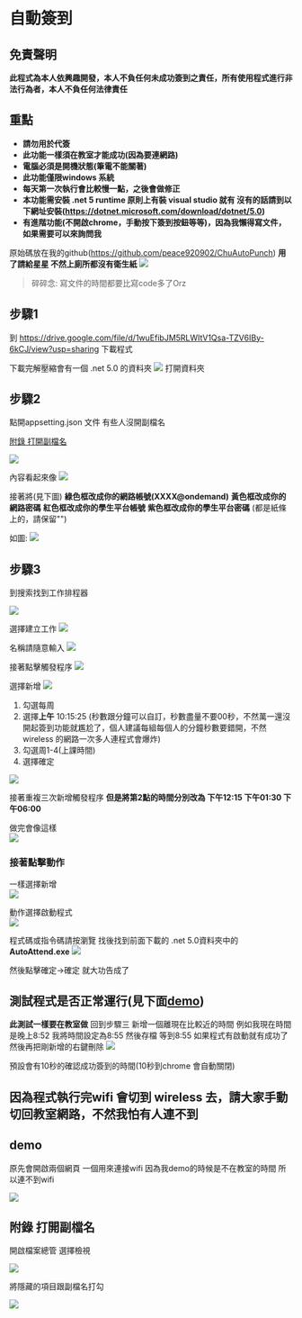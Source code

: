 # 自動簽到

## 免責聲明 

**此程式為本人依興趣開發，本人不負任何未成功簽到之責任，所有使用程式進行非法行為者，本人不負任何法律責任**

## 重點


* **請勿用於代簽**
* **此功能一樣須在教室才能成功(因為要連網路)**
* **電腦必須是開機狀態(筆電不能關著)**
* **此功能僅限windows 系統**
* **每天第一次執行會比較慢一點，之後會做修正**
* **本功能需安裝 .net 5 runtime 原則上有裝 visual studio 就有
沒有的話請到以下網址安裝(https://dotnet.microsoft.com/download/dotnet/5.0)**
* **有進階功能(不開啟chrome，手動按下簽到按鈕等等)，因為我懶得寫文件，如果需要可以來詢問我**


原始碼放在我的github(https://github.com/peace920902/ChuAutoPunch) **用了請給星星 不然上廁所都沒有衛生紙**
![](https://i.imgur.com/5QZEkQy.png)

> 碎碎念: 寫文件的時間都要比寫code多了Orz

## 步驟1
到 https://drive.google.com/file/d/1wuEfibJM5RLWItV1Qsa-TZV6IBy-6kCJ/view?usp=sharing 下載程式

下載完解壓縮會有一個 .net 5.0 的資料夾
![](https://i.imgur.com/2jhVwGS.png)
打開資料夾

## 步驟2

點開appsetting.json 文件
有些人沒開副檔名

[附錄 打開副檔名](https://hackmd.io/@lazcat/SJ3l3pZBd#%E9%99%84%E9%8C%84-%E6%89%93%E9%96%8B%E5%89%AF%E6%AA%94%E5%90%8D)

![](https://i.imgur.com/j0bEhcF.png)



內容看起來像
![](https://i.imgur.com/dpbDCD3.png)

接著將(見下圖)
**綠色框改成你的網路帳號(XXXX@ondemand)**
**黃色框改成你的網路密碼**
**紅色框改成你的學生平台帳號**
**紫色框改成你的學生平台密碼**
(都是紙條上的，請保留"")

如圖:
![](https://i.imgur.com/nG3GOAy.png)

## 步驟3
到搜索找到工作排程器

![](https://i.imgur.com/jmgIomu.png)

選擇建立工作
![](https://i.imgur.com/6RY14LC.png)

名稱請隨意輸入
![](https://i.imgur.com/bhbVT5z.png)

接著點擊觸發程序
![](https://i.imgur.com/5vFY3cn.png)

選擇新增
![](https://i.imgur.com/uTII0qg.png)


1. 勾選每周
2. 選擇**上午** 10:15:25 (秒數跟分鐘可以自訂，秒數盡量不要00秒，不然萬一還沒開起簽到功能就尷尬了，個人建議每組每個人的分鐘秒數要錯開，不然wireless 的網路一次多人連程式會爆炸)
3. 勾選周1-4(上課時間)
4. 選擇確定

![](https://i.imgur.com/KUvNOil.png)


接著重複三次新增觸發程序
**但是將第2點的時間分別改為 下午12:15 下午01:30 下午06:00**

做完會像這樣  
![](https://i.imgur.com/Hnqf0yI.png)

### 接著點擊動作
一樣選擇新增  
![](https://i.imgur.com/h74a5Q2.png)

動作選擇啟動程式  
![](https://i.imgur.com/z7fRp6L.png)

程式碼或指令碼請按瀏覽
找後找到前面下載的 .net 5.0資料夾中的 **AutoAttend.exe**
![](https://i.imgur.com/Sig6EWH.png)

然後點擊確定->確定 就大功告成了

## 測試程式是否正常運行(見下面[demo](https://hackmd.io/@lazcat/SJ3l3pZBd#demo))

**此測試一樣要在教室做**
回到步驟三
新增一個離現在比較近的時間
例如我現在時間是晚上8:52
我將時間設定為8:55
然後存檔
等到8:55 如果程式有啟動就有成功了
然後再把剛新增的右鍵刪除
![](https://i.imgur.com/Avdp501.png)

預設會有10秒的確認成功簽到的時間(10秒到chrome 會自動關閉)

## 因為程式執行完wifi 會切到 wireless 去，請大家手動切回教室網路，不然我怕有人連不到

## demo
原先會開啟兩個網頁
一個用來連接wifi
因為我demo的時候是不在教室的時間
所以連不到wifi

![](https://imgur.com/3HbBcVe.gif)

## 附錄 打開副檔名
開啟檔案總管
選擇檢視

![](https://i.imgur.com/cubd60F.png)

將隱藏的項目跟副檔名打勾

![](https://i.imgur.com/zXz57QA.png)

